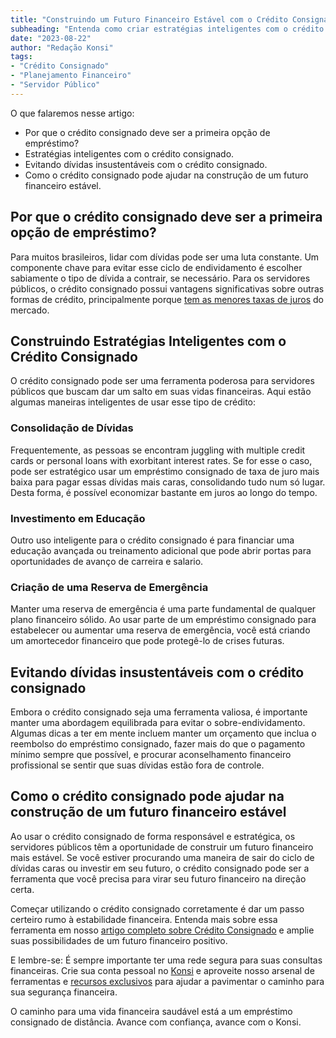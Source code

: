 ```yaml
---
title: "Construindo um Futuro Financeiro Estável com o Crédito Consignado"
subheading: "Entenda como criar estratégias inteligentes com o crédito consignado como servidor público"
date: "2023-08-22"
author: "Redação Konsi"
tags:
- "Crédito Consignado"
- "Planejamento Financeiro"
- "Servidor Público"
---
```


O que falaremos nesse artigo:

- Por que o crédito consignado deve ser a primeira opção de empréstimo?
- Estratégias inteligentes com o crédito consignado.
- Evitando dívidas insustentáveis com o crédito consignado.
- Como o crédito consignado pode ajudar na construção de um futuro financeiro estável.

## Por que o crédito consignado deve ser a primeira opção de empréstimo?

Para muitos brasileiros, lidar com dívidas pode ser uma luta constante. Um componente chave para evitar esse ciclo de endividamento é escolher sabiamente o tipo de dívida a contrair, se necessário. Para os servidores públicos, o crédito consignado possui vantagens significativas sobre outras formas de crédito, principalmente porque [tem as menores taxas de juros](https://konsi.com.br/postagens/7-dicas-para-conseguir-a-menor-taxa-de-juros-no-consignado) do mercado. 

## Construindo Estratégias Inteligentes com o Crédito Consignado

O crédito consignado pode ser uma ferramenta poderosa para servidores públicos que buscam dar um salto em suas vidas financeiras. Aqui estão algumas maneiras inteligentes de usar esse tipo de crédito:

### Consolidação de Dívidas 

Frequentemente, as pessoas se encontram juggling with multiple credit cards or personal loans with exorbitant interest rates. Se for esse o caso, pode ser estratégico usar um empréstimo consignado de taxa de juro mais baixa para pagar essas dívidas mais caras, consolidando tudo num só lugar. Desta forma, é possível economizar bastante em juros ao longo do tempo.

### Investimento em Educação 

Outro uso inteligente para o crédito consignado é para financiar uma educação avançada ou treinamento adicional que pode abrir portas para oportunidades de avanço de carreira e salario. 

### Criação de uma Reserva de Emergência

Manter uma reserva de emergência é uma parte fundamental de qualquer plano financeiro sólido. Ao usar parte de um empréstimo consignado para estabelecer ou aumentar uma reserva de emergência, você está criando um amortecedor financeiro que pode protegê-lo de crises futuras.

## Evitando dívidas insustentáveis com o crédito consignado

Embora o crédito consignado seja uma ferramenta valiosa, é importante manter uma abordagem equilibrada para evitar o sobre-endividamento. Algumas dicas a ter em mente incluem manter um orçamento que inclua o reembolso do empréstimo consignado, fazer mais do que o pagamento mínimo sempre que possível, e procurar aconselhamento financeiro profissional se sentir que suas dívidas estão fora de controle.

## Como o crédito consignado pode ajudar na construção de um futuro financeiro estável

Ao usar o crédito consignado de forma responsável e estratégica, os servidores públicos têm a oportunidade de construir um futuro financeiro mais estável. Se você estiver procurando uma maneira de sair do ciclo de dívidas caras ou investir em seu futuro, o crédito consignado pode ser a ferramenta que você precisa para virar seu futuro financeiro na direção certa. 

Começar utilizando o crédito consignado corretamente é dar um passo certeiro rumo à estabilidade financeira. Entenda mais sobre essa ferramenta em nosso [artigo completo sobre Crédito Consignado](https://konsi.com.br/postagens/tudo-sobre-prova-de-vida-do-inss-para-servidores-pblicos) e amplie suas possibilidades de um futuro financeiro positivo. 

E lembre-se: É sempre importante ter uma rede segura para suas consultas financeiras. Crie sua conta pessoal no [Konsi](https://konsi.com.br) e aproveite nosso arsenal de ferramentas e [recursos exclusivos](https://konsi.com.br/postagens/algoritmo-kon) para ajudar a pavimentar o caminho para sua segurança financeira. 

O caminho para uma vida financeira saudável está a um empréstimo consignado de distância. Avance com confiança, avance com o Konsi.